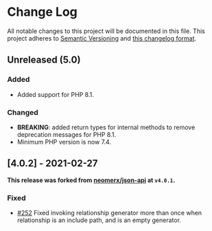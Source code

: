 # Change Log

All notable changes to this project will be documented in this file. This project adheres to
[Semantic Versioning](http://semver.org/) and [this changelog format](http://keepachangelog.com/).

## Unreleased (5.0)

### Added

- Added support for PHP 8.1.

### Changed

- **BREAKING**: added return types for internal methods to remove deprecation messages for PHP 8.1.
- Minimum PHP version is now 7.4.

## [4.0.2] - 2021-02-27

**This release was forked from [neomerx/json-api](https://github.com/neomerx/json-api) at `v4.0.1`.**

### Fixed

- [#252](https://github.com/neomerx/json-api/issues/252) Fixed invoking relationship generator more than once when
  relationship is an include path, and is an empty generator.
